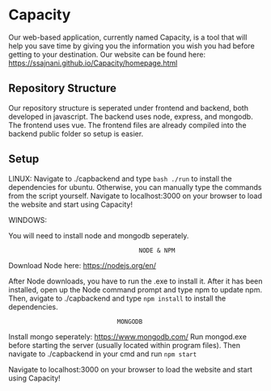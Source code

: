 # Capacity
Our web-based application, currently named Capacity, is a tool that will help you save time by giving you the information you wish you had before getting to your destination. Our website can be found here: https://ssajnani.github.io/Capacity/homepage.html

## Repository Structure
Our repository structure is seperated under frontend and backend, both developed in javascript. The backend uses node, express, and mongodb. The frontend uses vue. The frontend files are already compiled into the backend public folder so setup is easier.

## Setup
LINUX:
Navigate to ./capbackend and type `bash ./run` to install the dependencies for ubuntu. Otherwise, you can manually type the commands from the script yourself. 
Navigate to localhost:3000 on your browser to load the website and start using Capacity!


WINDOWS:

You will need to install node and mongodb seperately.

                        				NODE & NPM

Download Node here: https://nodejs.org/en/

After Node downloads, you have to run the .exe to install it. After it has been installed, open up the Node command prompt and type npm to update npm. Then, avigate to ./capbackend and type `npm install` to install the dependencies.

                                  MONGODB

Install mongo seperately: https://www.mongodb.com/
Run mongod.exe before starting the server (usually located within program files). Then navigate to ./capbackend in your cmd and run `npm start`

Navigate to localhost:3000 on your browser to load the website and start using Capacity!
